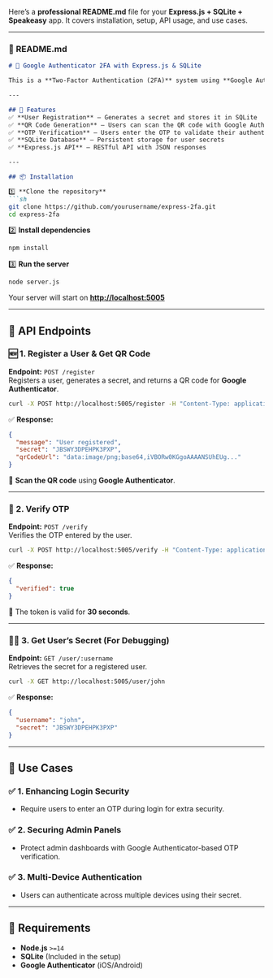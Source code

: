 Here’s a **professional README.md** file for your **Express.js + SQLite + Speakeasy** app. It covers installation, setup, API usage, and use cases.  

---

### **📌 README.md**

```md
# 🔐 Google Authenticator 2FA with Express.js & SQLite

This is a **Two-Factor Authentication (2FA)** system using **Google Authenticator** with **Speakeasy**, **SQLite**, and **Express.js**. It allows users to register, scan a QR code, and verify OTPs for secure authentication.

---

## 🚀 Features
✅ **User Registration** – Generates a secret and stores it in SQLite  
✅ **QR Code Generation** – Users can scan the QR code with Google Authenticator  
✅ **OTP Verification** – Users enter the OTP to validate their authentication  
✅ **SQLite Database** – Persistent storage for user secrets  
✅ **Express.js API** – RESTful API with JSON responses  

---

## 📦 Installation

1️⃣ **Clone the repository**
```sh
git clone https://github.com/yourusername/express-2fa.git
cd express-2fa
```

2️⃣ **Install dependencies**

```sh
npm install
```

3️⃣ **Run the server**

```sh
node server.js
```

Your server will start on **<http://localhost:5005>**

---

## 📌 API Endpoints

### 🆕 1. **Register a User & Get QR Code**

**Endpoint:** `POST /register`  
Registers a user, generates a secret, and returns a QR code for **Google Authenticator**.

```sh
curl -X POST http://localhost:5005/register -H "Content-Type: application/json" -d '{"username": "john"}'
```

✅ **Response:**

```json
{
  "message": "User registered",
  "secret": "JBSWY3DPEHPK3PXP",
  "qrCodeUrl": "data:image/png;base64,iVBORw0KGgoAAAANSUhEUg..."
}
```

📌 **Scan the QR code** using **Google Authenticator**.

---

### 🔑 2. **Verify OTP**

**Endpoint:** `POST /verify`  
Verifies the OTP entered by the user.

```sh
curl -X POST http://localhost:5005/verify -H "Content-Type: application/json" -d '{"username": "john", "token": "123456"}'
```

✅ **Response:**

```json
{
  "verified": true
}
```

📌 The token is valid for **30 seconds**.

---

### 🧑‍💻 3. **Get User’s Secret (For Debugging)**

**Endpoint:** `GET /user/:username`  
Retrieves the secret for a registered user.

```sh
curl -X GET http://localhost:5005/user/john
```

✅ **Response:**

```json
{
  "username": "john",
  "secret": "JBSWY3DPEHPK3PXP"
}
```

---

## 📌 Use Cases

### ✅ 1. **Enhancing Login Security**

- Require users to enter an OTP during login for extra security.

### ✅ 2. **Securing Admin Panels**

- Protect admin dashboards with Google Authenticator-based OTP verification.

### ✅ 3. **Multi-Device Authentication**

- Users can authenticate across multiple devices using their secret.

---

## 📌 Requirements

- **Node.js** `>=14`
- **SQLite** (Included in the setup)
- **Google Authenticator** (iOS/Android)
